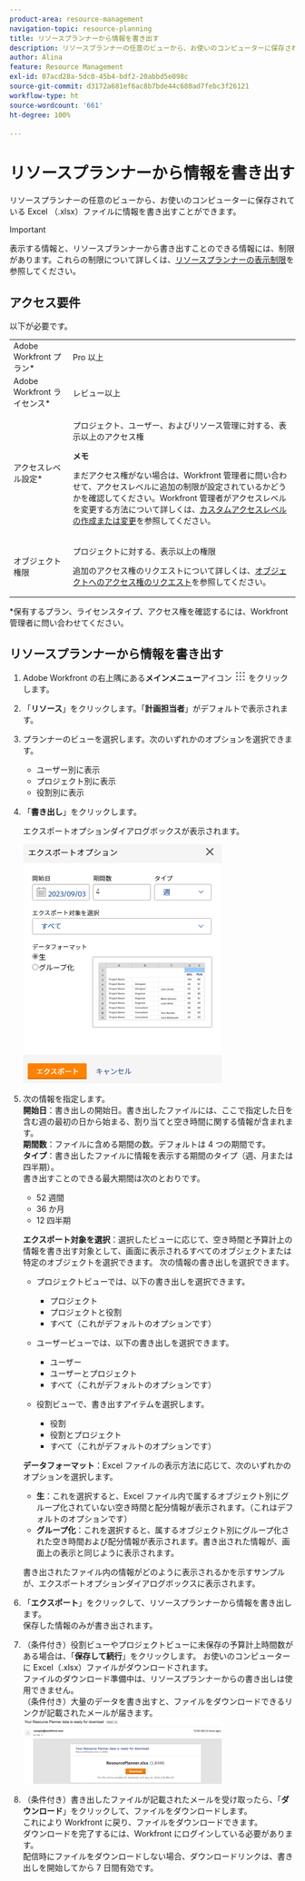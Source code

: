 ```yaml
---
product-area: resource-management
navigation-topic: resource-planning
title: リソースプランナーから情報を書き出す
description: リソースプランナーの任意のビューから、お使いのコンピューターに保存されている Excel （.xlsx）ファイルに情報を書き出すことができます。
author: Alina
feature: Resource Management
exl-id: 07acd28a-5dc0-45b4-bdf2-20abbd5e098c
source-git-commit: d3172a681ef6ac8b7bde44c680ad7febc3f26121
workflow-type: ht
source-wordcount: '661'
ht-degree: 100%

---
```


# リソースプランナーから情報を書き出す

リソースプランナーの任意のビューから、お使いのコンピューターに保存されている Excel （.xlsx）ファイルに情報を書き出すことができます。

>[!IMPORTANT]
>
>表示する情報と、リソースプランナーから書き出すことのできる情報には、制限があります。これらの制限について詳しくは、[リソースプランナーの表示制限](../../resource-mgmt/resource-planning/resource-planner-display-limitations.md)を参照してください。

## アクセス要件

以下が必要です。

<table style="table-layout:auto"> 
 <col> 
 <col> 
 <tbody> 
  <tr> 
   <td role="rowheader">Adobe Workfront プラン*</td> 
   <td> <p>Pro 以上</p> </td> 
  </tr> 
  <tr> 
   <td role="rowheader">Adobe Workfront ライセンス*</td> 
   <td> <p>レビュー以上 <!--
      <MadCap:conditionalText data-mc-conditions="QuicksilverOrClassic.Draft mode">
       (this seems to be the case in NWE only, not classic. Waiting on Vazgen's response for this)
      </MadCap:conditionalText>
     --></p> </td> 
  </tr> 
  <tr> 
   <td role="rowheader">アクセスレベル設定*</td> 
   <td> <p>プロジェクト、ユーザー、およびリソース管理に対する、表示以上のアクセス権</p> <p><b>メモ</b>

まだアクセス権がない場合は、Workfront 管理者に問い合わせて、アクセスレベルに追加の制限が設定されているかどうかを確認してください。Workfront 管理者がアクセスレベルを変更する方法について詳しくは、<a href="../../administration-and-setup/add-users/configure-and-grant-access/create-modify-access-levels.md" class="MCXref xref">カスタムアクセスレベルの作成または変更</a>を参照してください。</p> </td>
</tr> 
  <tr> 
   <td role="rowheader">オブジェクト権限</td> 
   <td> <p>プロジェクトに対する、表示以上の権限</p> <p>追加のアクセス権のリクエストについて詳しくは、<a href="../../workfront-basics/grant-and-request-access-to-objects/request-access.md" class="MCXref xref">オブジェクトへのアクセス権のリクエスト</a>を参照してください。</p> </td> 
  </tr> 
 </tbody> 
</table>

&#42;保有するプラン、ライセンスタイプ、アクセス権を確認するには、Workfront 管理者に問い合わせてください。

## リソースプランナーから情報を書き出す

1. Adobe Workfront の右上隅にある&#x200B;**メインメニュー**&#x200B;アイコン ![](assets/main-menu-icon.png) をクリックします。

1. 「**リソース**」をクリックします。「**計画担当者**」がデフォルトで表示されます。

1. プランナーのビューを選択します。次のいずれかのオプションを選択できます。

   * ユーザー別に表示
   * プロジェクト別に表示
   * 役割別に表示

1. 「**書き出し**」をクリックします。

   エクスポートオプションダイアログボックスが表示されます。

   ![](assets/rp-export-options-box-350x421.png)

1. 次の情報を指定します。\
   **開始日**：書き出しの開始日。書き出したファイルには、ここで指定した日を含む週の最初の日から始まる、割り当てと空き時間に関する情報が含まれます。\
   **期間数**：ファイルに含める期間の数。デフォルトは 4 つの期間です。\
   **タイプ**：書き出したファイルに情報を表示する期間のタイプ（週、月または四半期）。\
   書き出すことのできる最大期間は次のとおりです。

   * 52 週間
   * 36 か月
   * 12 四半期

   **エクスポート対象を選択**：選択したビューに応じて、空き時間と予算計上の情報を書き出す対象として、画面に表示されるすべてのオブジェクトまたは特定のオブジェクトを選択できます。
次の情報の書き出しを選択できます。

   * プロジェクトビューでは、以下の書き出しを選択できます。

      * プロジェクト
      * プロジェクトと役割
      * すべて（これがデフォルトのオプションです）

   * ユーザービューでは、以下の書き出しを選択できます。

      * ユーザー
      * ユーザーとプロジェクト
      * すべて（これがデフォルトのオプションです）

   * 役割ビューで、書き出すアイテムを選択します。

      * 役割
      * 役割とプロジェクト
      * すべて（これがデフォルトのオプションです）

   **データフォーマット**：Excel ファイルの表示方法に応じて、次のいずれかのオプションを選択します。

   * **生**：これを選択すると、Excel ファイル内で属するオブジェクト別にグループ化されていない空き時間と配分情報が表示されます。（これはデフォルトのオプションです）
   * **グループ化**：これを選択すると、属するオブジェクト別にグループ化された空き時間および配分情報が表示されます。書き出された情報が、画面上の表示と同じように表示されます。

   書き出されたファイル内の情報がどのように表示されるかを示すサンプルが、エクスポートオプションダイアログボックスに表示されます。

1. 「**エクスポート**」をクリックして、リソースプランナーから情報を書き出します。\
   保存した情報のみが書き出されます。

1. （条件付き）役割ビューやプロジェクトビューに未保存の予算計上時間数がある場合は、「**保存して続行**」をクリックします。
お使いのコンピューターに Excel（.xlsx）ファイルがダウンロードされます。\
   ファイルのダウンロード準備中は、リソースプランナーからの書き出しは使用できません。\
   （条件付き）大量のデータを書き出すと、ファイルをダウンロードできるリンクが記載されたメールが届きます。\
   ![RP_eamil_with_exported_planner_attached.png](assets/rp-eamil-with-exported-planner-attached-350x116.png)

1. （条件付き）書き出したファイルが記載されたメールを受け取ったら、「**ダウンロード**」をクリックして、ファイルをダウンロードします。\
   これにより Workfront に戻り、ファイルをダウンロードできます。\
   ダウンロードを完了するには、Workfront にログインしている必要があります。\
   配信時にファイルをダウンロードしない場合、ダウンロードリンクは、書き出しを開始してから 7 日間有効です。

